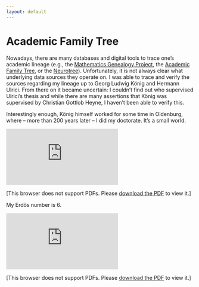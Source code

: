 ```yaml
---
layout: default
---
```


# Academic Family Tree

Nowadays, there are many databases and digital tools to trace one’s academic lineage (e.g., the [Mathematics Genealogy Project](https://www.genealogy.math.ndsu.nodak.edu/), the [Academic Family Tree](https://academictree.org/), or the [Neurotree](https://neurotree.org/neurotree/)). Unfortunately, it is not always clear what underlying data sources they operate on. I was able to trace and verify the sources regarding my lineage up to Georg Ludwig König and Hermann Ulrici. From there on it became uncertain: I couldn’t find out who supervised Ulrici’s thesis and while there are many assertions that König was supervised by Christian Gottlob Heyne, I haven’t been able to verify this.

Interestingly enough, König himself worked for some time in Oldenburg, where – more than 200 years later – I did my doctorate. It’s a small world.

<object data="https://alephmembeth.github.io/files/tree.pdf" type="application/pdf" width="1000px" height="1300px">
   <embed src="https://alephmembeth.github.io/files/tree.pdf">
      <p>[This browser does not support PDFs. Please <a href="https://alephmembeth.github.io/files/tree.pdf">download the PDF</a> to view it.]</p>
   </embed>
</object>

My Erdős number is 6.

<object data="https://alephmembeth.github.io/files/erdős.pdf" type="application/pdf" width="1000px" height="1300px">
   <embed src="https://alephmembeth.github.io/files/erdős.pdf">
      <p>[This browser does not support PDFs. Please <a href="https://alephmembeth.github.io/files/erdős.pdf">download the PDF</a> to view it.]</p>
   </embed>
</object>
